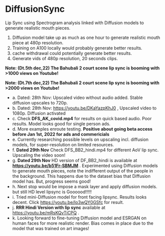 # DiffusionSync
Lip Sync using Spectrogram analysis linked with Diffusion models to generate realistic mouth pieces.

1. Diffusion model take up as much as one hour to generate realistic mouth piece at 480p resolution. 
2. Training on A100 locally would probably generate better results.
3. cache withdrawal could potentially generate better results.
4. Generate vids of 480p resolution, 20 seconds clips.

**Note: (Dt.5th dec,22) The Bahubali 2 court scene lip sync is booming with >1000 views on Youtube!**

**Note: (Dt.7th dec,22) The Bahubali 2 court scene lip sync is booming with >2000 views on Youtube!**


* a. Dated: 28th Nov: Upscaled video without audio added. Stable diffusion upscales to 720p.
* b. Dated: 28th Nov: https://youtu.be/DKaYazpKhJ0 , Upscaled video to 1080p. Diffusion activated
* c. Check **DFS_AK_covid.mp4** for results on quick based audio. Poor results. Model looks good for single person ads. 
* d. More examples enroute testing. **Positive about going beta access before Jan 1st, 2022 for ads and commericials** 
* e. Currently researching possible levels on upscaling incl. diffusion models, for super-resolution on limited resources.
* f. **Dated 29th Nov** Check DFS_BB2_hindi.mp4 for different AoV lip sync. Upscaling the video soon!
* g. **Dated 29th Nov** HD version of DF_BB2_hindi is available at **https://youtu.be/b51Fr-SBMJM** . Experimented using Diffusion models to generate mouth pieces, note the indifferent output of the people in the background. This happens due to the dataset bias that Diffusion model has. But, progress seems good!
* h. Next stop would be impose a mask layer and apply diffusion models. but still HD level lipsync is Goooood!!!!!
* i. Tried mini-Diffusion model for front facing lipsync. Results looks decent. Click https://youtu.be/Io3wQY0GSfc for result.
* j. **RRR Hindi Version with lip sync** available at https://youtu.be/mRsKQvTiCPQ . 
* k. Looking forward to fine-tuning Diffusion model and ESRGAN on human faces for more realistic render. Bias comes in place due to the model that was trained on art images!
